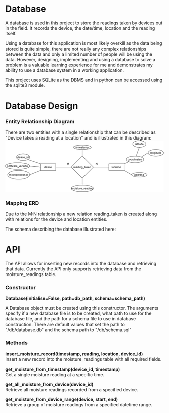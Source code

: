# Database

A database is used in this project to store the readings taken by devices out in the field. It records the device, the date/time, location and the reading itself. 

Using a database for this application is most likely overkill as the data being stored is quite simple, there are not really any complex relationships between the data and only a limited number of people will be using the data. However, designing, implementing and using a database to solve a problem is a valuable learning experience for me and demonstrates my ability to use a database system in a working application.



This project uses SQLite as the DBMS and in python can be accessed using the sqlite3 module.

# Database Design


### Entity Relationship Diagram 

There are two entities with a single relationship that can be described as "Device takes a reading at a location" and is illustrated in this diagram: 
![Database ERD](../resources/soil_moisture_erd.svg)

### Mapping ERD

Due to the M:N relationship a new relation reading_taken is created along with relations for the device and location entities.

The schema describing the database illustrated here:



# API
The API allows for inserting new records into the database and retrieving that data. Currently the API only supports retrieving data from the moisture_readings table. 

### Constructor
**Database(initialise=False, path=db_path, schema=schema_path)**

A Database object must be created using this constructor. The arguments specify if a new database file is to be created, what path to use for the database file, and the path for a schema file to use in database construction. There are default values that set the path to "/db/database.db" and the schema path to "/db/schema.sql"


### Methods

**insert_moisture_record(timestamp, reading, location, device_id)**  
Insert a new record into the moisture_readings table with all required fields.

**get_moisture_from_timestamp(device_id, timestamp)**  
Get a single moisture reading at a specific time.

**get_all_moisture_from_device(device_id)**  
Retrieve all moisture readings recorded from a specified device.

**get_moisture_from_device_range(device, start, end)**  
Retrieve a group of moisture readings from a specified datetime range.